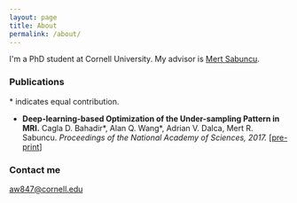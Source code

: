 ```yaml
---
layout: page
title: About
permalink: /about/
---
```


I'm a PhD student at Cornell University. My advisor is [Mert Sabuncu](https://sabuncu.engineering.cornell.edu/).

### Publications
\* indicates equal contribution.
+ **Deep-learning-based Optimization of the Under-sampling Pattern in MRI.** Cagla D. Bahadir*, Alan Q. Wang\*, Adrian V. Dalca, Mert R. Sabuncu. *Proceedings of the National Academy of Sciences, 2017.* [[pre-print](https://arxiv.org/abs/1907.11374)]


### Contact me

[aw847@cornell.edu](mailto:email@domain.com)
